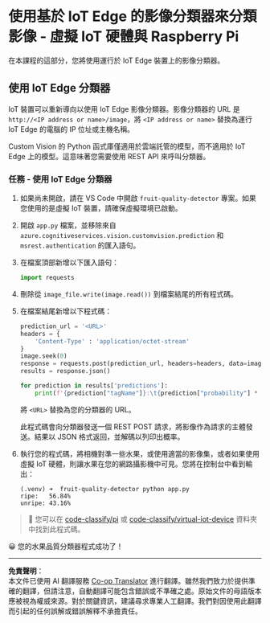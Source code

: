 <!--
CO_OP_TRANSLATOR_METADATA:
{
  "original_hash": "50151d9f9dce2801348a93880ef16d86",
  "translation_date": "2025-08-26T22:04:19+00:00",
  "source_file": "4-manufacturing/lessons/3-run-fruit-detector-edge/single-board-computer.md",
  "language_code": "mo"
}
-->
# 使用基於 IoT Edge 的影像分類器來分類影像 - 虛擬 IoT 硬體與 Raspberry Pi

在本課程的這部分，您將使用運行於 IoT Edge 裝置上的影像分類器。

## 使用 IoT Edge 分類器

IoT 裝置可以重新導向以使用 IoT Edge 影像分類器。影像分類器的 URL 是 `http://<IP address or name>/image`，將 `<IP address or name>` 替換為運行 IoT Edge 的電腦的 IP 位址或主機名稱。

Custom Vision 的 Python 函式庫僅適用於雲端託管的模型，而不適用於 IoT Edge 上的模型。這意味著您需要使用 REST API 來呼叫分類器。

### 任務 - 使用 IoT Edge 分類器

1. 如果尚未開啟，請在 VS Code 中開啟 `fruit-quality-detector` 專案。如果您使用的是虛擬 IoT 裝置，請確保虛擬環境已啟動。

1. 開啟 `app.py` 檔案，並移除來自 `azure.cognitiveservices.vision.customvision.prediction` 和 `msrest.authentication` 的匯入語句。

1. 在檔案頂部新增以下匯入語句：

    ```python
    import requests
    ```

1. 刪除從 `image_file.write(image.read())` 到檔案結尾的所有程式碼。

1. 在檔案結尾新增以下程式碼：

    ```python
    prediction_url = '<URL>'
    headers = {
        'Content-Type' : 'application/octet-stream'
    }
    image.seek(0)
    response = requests.post(prediction_url, headers=headers, data=image)
    results = response.json()
    
    for prediction in results['predictions']:
        print(f'{prediction["tagName"]}:\t{prediction["probability"] * 100:.2f}%')
    ```

    將 `<URL>` 替換為您的分類器的 URL。

    此程式碼會向分類器發送一個 REST POST 請求，將影像作為請求的主體發送。結果以 JSON 格式返回，並解碼以列印出概率。

1. 執行您的程式碼，將相機對準一些水果，或使用適當的影像集，或者如果使用虛擬 IoT 硬體，則讓水果在您的網路攝影機中可見。您將在控制台中看到輸出：

    ```output
    (.venv) ➜  fruit-quality-detector python app.py
    ripe:   56.84%
    unripe: 43.16%
    ```

> 💁 您可以在 [code-classify/pi](../../../../../4-manufacturing/lessons/3-run-fruit-detector-edge/code-classify/pi) 或 [code-classify/virtual-iot-device](../../../../../4-manufacturing/lessons/3-run-fruit-detector-edge/code-classify/virtual-iot-device) 資料夾中找到此程式碼。

😀 您的水果品質分類器程式成功了！

---

**免責聲明**：  
本文件已使用 AI 翻譯服務 [Co-op Translator](https://github.com/Azure/co-op-translator) 進行翻譯。雖然我們致力於提供準確的翻譯，但請注意，自動翻譯可能包含錯誤或不準確之處。原始文件的母語版本應被視為權威來源。對於關鍵資訊，建議尋求專業人工翻譯。我們對因使用此翻譯而引起的任何誤解或錯誤解釋不承擔責任。